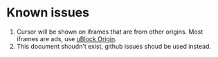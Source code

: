 # Known issues
1. Cursor will be shown on iframes that are from other origins. Most iframes are ads, use [uBlock Origin](https://ublockorigin.com).
2. This document shoudn't exist, github issues shoud be used instead.
